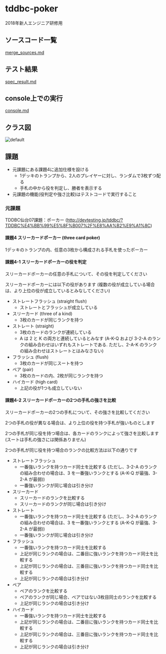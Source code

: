 # tddbc-poker
2018年新人エンジニア研修用

## ソースコード一覧
[merge_sources.md](https://github.com/sakikazu/tddbc-poker/blob/master/merge_sources.md)

## テスト結果
[spec_result.md](https://github.com/sakikazu/tddbc-poker/blob/master/spec_result.md)

## console上での実行
[console.md](https://github.com/sakikazu/tddbc-poker/blob/master/console.md)

## クラス図
![default](https://user-images.githubusercontent.com/745130/38714095-976baf9c-3f0f-11e8-990d-21dcdafa3228.png)

## 課題

- 元課題にある課題4に追加仕様を設ける
  - 1デッキのトランプから、2人のプレイヤーに対し、ランダムで3枚ずつ配る
  - 手札の中から役を判定し、勝者を表示する
- 元課題の機能(役判定や強さ比較)はテストコードで実行すること

### 元課題
TDDBC仙台07課題：ポーカー
(http://devtesting.jp/tddbc/?TDDBC%E4%BB%99%E5%8F%B007%2F%E8%AA%B2%E9%A1%8C)

#### 課題4 スリーカードポーカー (three card poker)
1デッキのトランプの内、任意の3枚から構成される手札を使ったポーカー

#### 課題4-1 スリーカードポーカーの役を判定
スリーカードボーカーの任意の手札について、その役を判定してください

スリーカードポーカーには以下の役があります (複数の役が成立している場合は、より上位の役が成立しているとみなしてください)

- ストレートフラッシュ (straight flush)
  - ストレートとフラッシュが成立している
- スリーカード (three of a kind)
  - 3枚のカードが同じランクを持つ
- ストレート (straight)
  - 3枚のカードのランクが連続している
  - A は 2 と K の両方と連続しているとみなす (A-K-Q および 3-2-A のランクの組み合わせはいずれもストレートである. ただし、2-A-K のランクの組み合わせはストレートとはみなさない)
- フラッシュ (flush)
  - 3枚のカードが同じスートを持つ
- ペア (pair)
  - 3枚のカードの内、2枚が同じランクを持つ
- ハイカード (high card)
  - 上記の役が1つも成立していない

#### 課題4-2 スリーカードポーカーの2つの手札の強さを比較
スリーカードポーカーの2つの手札について、その強さを比較してください

2つの手札の役が異なる場合は、より上位の役を持つ手札が強いものとします

2つの手札が同じ役を持つ場合は、各カードのランクによって強さを比較します (スートは手札の強さには関係ありません)

2つの手札が同じ役を持つ場合のランクの比較方法は以下の通りです

- ストレートフラッシュ
  - 一番強いランクを持つカード同士を比較する (ただし、3-2-A のランクの組み合わせの場合は、3 を一番強いランクとする (A-K-Q が最強、3-2-A が最弱))
  - 一番強いランクが同じ場合は引き分け
- スリーカード
  - スリーカードのランクを比較する
  - スリーカードのランクが同じ場合は引き分け
- ストレート
  - 一番強いランクを持つカード同士を比較する (ただし、3-2-A のランクの組み合わせの場合は、3 を一番強いランクとする (A-K-Q が最強、3-2-A が最弱))
  - 一番強いランクが同じ場合は引き分け
- フラッシュ
  - 一番強いランクを持つカード同士を比較する
  - 上記が同じランクの場合は、二番目に強いランクを持つカード同士を比較する
  - 上記が同じランクの場合は、三番目に強いランクを持つカード同士を比較する
  - 上記が同じランクの場合は引き分け
- ペア
  - ペアのランクを比較する
  - ペアのランクが同じ場合、ペアではない3枚目同士のランクを比較する
  - 上記が同じランクの場合は引き分け
- ハイカード
  - 一番強いランクを持つカード同士を比較する
  - 上記が同じランクの場合は、二番目に強いランクを持つカード同士を比較する
  - 上記が同じランクの場合は、三番目に強いランクを持つカード同士を比較する
  - 上記が同じランクの場合は引き分け

